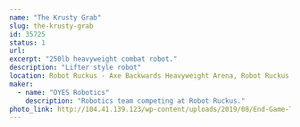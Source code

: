 ```yaml
---
name: "The Krusty Grab"
slug: the-krusty-grab
id: 35725
status: 1
url: 
excerpt: "250lb heavyweight combat robot."
description: "Lifter style robot"
location: Robot Ruckus - Axe Backwards Heavyweight Arena, Robot Ruckus - Small Arena
maker:
  - name: "OYES Robotics"
    description: "Robotics team competing at Robot Ruckus."
photo_link: http://104.41.139.123/wp-content/uploads/2019/08/End-Game-Team-D2109-1024x683.jpg
---
```

